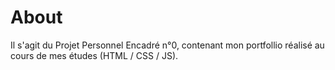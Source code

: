# About

Il s'agit du Projet Personnel Encadré n°0, contenant mon portfollio réalisé au cours de mes études (HTML / CSS / JS).

